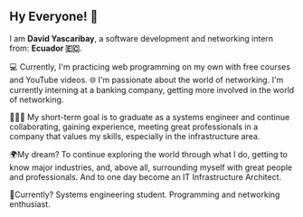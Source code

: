 ## Hy Everyone! 👋  
I am **David Yascaribay**, a software development and networking intern from: **Ecuador 🇪🇨**.

💻 Currently, I'm practicing web programming on my own with free courses and YouTube videos.
🌐 I'm passionate about the world of networking. I'm currently interning at a banking company, getting more involved in the world of networking.

👨🏽‍🎓 My short-term goal is to graduate as a systems engineer and continue collaborating, gaining experience, meeting great professionals in a company that values ​​my skills, especially in the infrastructure area.

🌍My dream? To continue exploring the world through what I do, getting to know major industries, and, above all, surrounding myself with great people and professionals. And to one day become an IT Infrastructure Architect.

📅Currently? Systems engineering student. Programming and networking enthusiast.